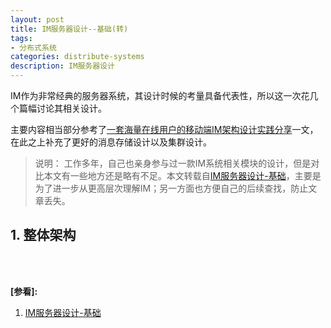 ```yaml
---
layout: post
title: IM服务器设计--基础(转)
tags:
- 分布式系统
categories: distribute-systems
description: IM服务器设计
---
```


IM作为非常经典的服务器系统，其设计时候的考量具备代表性，所以这一次花几个篇幅讨论其相关设计。

主要内容相当部分参考了[一套海量在线用户的移动端IM架构设计实践分享](http://www.52im.net/thread-812-1-1.html)一文，在此之上补充了更好的消息存储设计以及集群设计。


>说明： 工作多年，自己也亲身参与过一款IM系统相关模块的设计，但是对比本文有一些地方还是略有不足。本文转载自[IM服务器设计-基础](https://www.codedump.info/post/20190608-im-design-base/)，主要是为了进一步从更高层次理解IM；另一方面也方便自己的后续查找，防止文章丢失。

<!-- more -->

## 1. 整体架构






<br />
<br />

**[参看]:**

1. [IM服务器设计-基础](https://www.codedump.info/post/20190608-im-design-base/)

<br />
<br />
<br />


